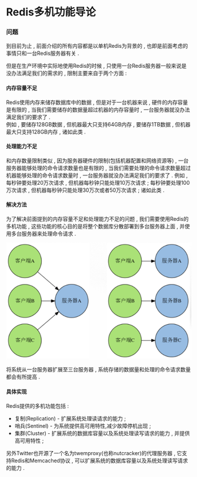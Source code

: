 # Redis多机功能导论

### 问题

到目前为止 , 前面介绍的所有内容都是以单机Redis为背景的 , 也即是前面考虑的事情只和一台Redis服务器有关 .

但是在生产环境中实际地使用Redis的时候 , 只使用一台Redis服务器一般来说是没办法满足我们的需求的 , 限制主要来自于两个方面 :

#### 内存容量不足

Redis使用内存来储存数据库中的数据 , 但是对于一台机器来说 , 硬件的内存容量是有限的 , 当我们需要储存的数据量超过机器的内存容量时 , 一台服务器就没办法满足我们的要求了 .  
例如 , 要储存128GB数据 , 但机器最大只支持64GB内存 , 要储存1TB数据 , 但机器最大只支持128GB内存 , 诸如此类 .

#### 处理能力不足

和内存数量限制类似 , 因为服务器硬件的限制\(包括机器配置和网络资源等\) , 一台服务器能够处理的命令请求数量也是有限的 , 当我们需要处理的命令请求数量超过机器能够处理的命令请求数量时 , 一台服务器就没办法满足我们的要求了 . 例如 , 每秒钟要处理20万次请求 , 但机器每秒钟只能处理10万次请求 ; 每秒钟要处理100万次请求 , 但机器每秒钟只能处理30万次或者50万次请求 ; 诸如此类 .

#### 解决方法

为了解决前面提到的内存容量不足和处理能力不足的问题 , 我们需要使用Redis的多机功能 , 这些功能的核心目的是将整个数据库分散部署到多台服务器上面 , 并使用多台服务器来处理命令请求 .

![](/assets/jiejuefangan.png)

将系统从一台服务器扩展至三台服务器 , 系统存储的数据量和处理的命令请求数量都会有所提高 .

#### 具体实现

Redis提供的多机功能包括 : 

* 复制\(Replication\) - 扩展系统处理读请求的能力 ; 
* 哨兵\(Sentinel\) - 为系统提供高可用特性,减少故障停机出现 ; 
* 集群\(Cluster\) - 扩展系统的数据库容量以及系统处理读写请求的能力 , 并提供高可用特性 ; 

另外Twitter也开源了一个名为twemproxy\(也称nutcracker\)的代理服务器 , 它支持Redis和Memcached协议 , 可以扩展系统的数据库容量以及系统处理读写请求的能力 . 

